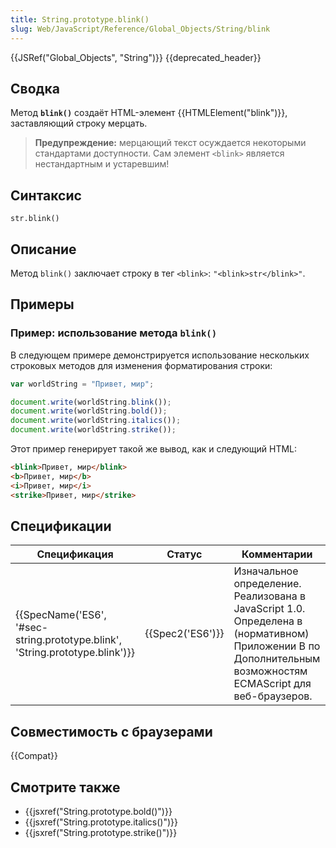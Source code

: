 ```yaml
---
title: String.prototype.blink()
slug: Web/JavaScript/Reference/Global_Objects/String/blink
---
```


{{JSRef("Global_Objects", "String")}} {{deprecated_header}}

## Сводка

Метод **`blink()`** создаёт HTML-элемент {{HTMLElement("blink")}}, заставляющий строку мерцать.

> **Предупреждение:** мерцающий текст осуждается некоторыми стандартами доступности. Сам элемент `<blink>` является нестандартным и устаревшим!

## Синтаксис

```
str.blink()
```

## Описание

Метод `blink()` заключает строку в тег `<blink>`: `"<blink>str</blink>"`.

## Примеры

### Пример: использование метода `blink()`

В следующем примере демонстрируется использование нескольких строковых методов для изменения форматирования строки:

```js
var worldString = "Привет, мир";

document.write(worldString.blink());
document.write(worldString.bold());
document.write(worldString.italics());
document.write(worldString.strike());
```

Этот пример генерирует такой же вывод, как и следующий HTML:

```html
<blink>Привет, мир</blink>
<b>Привет, мир</b>
<i>Привет, мир</i>
<strike>Привет, мир</strike>
```

## Спецификации

| Спецификация                                                                 | Статус           | Комментарии                                                                                                                                                 |
| ---------------------------------------------------------------------------- | ---------------- | ----------------------------------------------------------------------------------------------------------------------------------------------------------- |
| {{SpecName('ES6', '#sec-string.prototype.blink', 'String.prototype.blink')}} | {{Spec2('ES6')}} | Изначальное определение. Реализована в JavaScript 1.0. Определена в (нормативном) Приложении B по Дополнительным возможностям ECMAScript для веб-браузеров. |

## Совместимость с браузерами

{{Compat}}

## Смотрите также

- {{jsxref("String.prototype.bold()")}}
- {{jsxref("String.prototype.italics()")}}
- {{jsxref("String.prototype.strike()")}}
